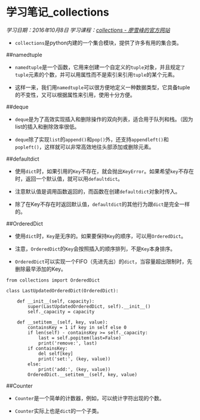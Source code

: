 ﻿# 学习笔记_collections
*学习日期：2016年10月8日*
*学习课程：[collections - 廖雪峰的官方网站](http://www.liaoxuefeng.com/wiki/0014316089557264a6b348958f449949df42a6d3a2e542c000/001431953239820157155d21c494e5786fce303f3018c86000)*

- `collections`是python内建的一个集合模块，提供了许多有用的集合类。

##namedtuple

- `namedtuple`是一个函数，它用来创建一个自定义的`tuple`对象，并且规定`了tuple`元素的个数，并可以用属性而不是索引来引用`tuple`的某个元素。

- 这样一来，我们用`namedtuple`可以很方便地定义一种数据类型，它具备tuple的不变性，又可以根据属性来引用，使用十分方便。

##deque

- `deque`是为了高效实现插入和删除操作的双向列表，适合用于队列和栈。（因为list的插入和删除效率很低。

- `deque`除了实现`list`的`append()`和`pop()`外，还支持`appendleft()`和`popleft()`，这样就可以非常高效地往头部添加或删除元素。

##defaultdict

- 使用`dict`时，如果引用的`Key`不存在，就会抛出`KeyError`。如果希望`key`不存在时，返回一个默认值，就可以用`defaultdict`。

- 注意默认值是调用函数返回的，而函数在创建`defaultdict`对象时传入。

- 除了在Key不存在时返回默认值，`defaultdict`的其他行为跟`dict`是完全一样的。

##OrderedDict

- 使用`dict`时，`Key`是无序的。如果要保持`Key`的顺序，可以用`OrderedDict`。

- 注意，`OrderedDict`的`Key`会按照插入的顺序排列，不是`Key`本身排序。

- `OrderedDict`可以实现一个FIFO（先进先出）的`dict`，当容量超出限制时，先删除最早添加的Key。

```
from collections import OrderedDict

class LastUpdatedOrderedDict(OrderedDict):

    def __init__(self, capacity):
        super(LastUpdatedOrderedDict, self).__init__()
        self._capacity = capacity

    def __setitem__(self, key, value):
        containsKey = 1 if key in self else 0
        if len(self) - containsKey >= self._capacity:
            last = self.popitem(last=False)
            print('remove:', last)
        if containsKey:
            del self[key]
            print('set:', (key, value))
        else:
            print('add:', (key, value))
        OrderedDict.__setitem__(self, key, value)
```

##Counter

- `Counter`是一个简单的计数器，例如，可以统计字符出现的个数。

- `Counter`实际上也是`dict`的一个子类。
